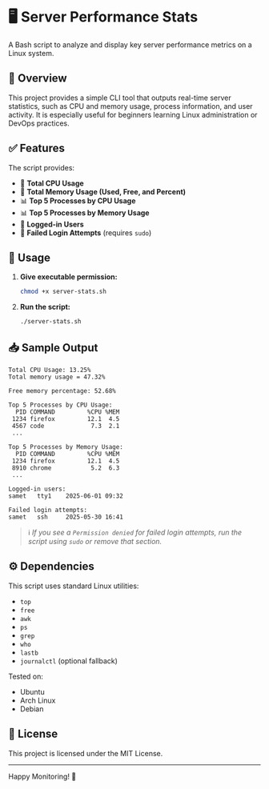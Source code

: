 
# 🖥️ Server Performance Stats

A Bash script to analyze and display key server performance metrics on a Linux system.

## 📌 Overview

This project provides a simple CLI tool that outputs real-time server statistics, such as CPU and memory usage, process information, and user activity. It is especially useful for beginners learning Linux administration or DevOps practices.

## ✅ Features

The script provides:

- 🧠 **Total CPU Usage**
- 🧠 **Total Memory Usage (Used, Free, and Percent)**
- 📊 **Top 5 Processes by CPU Usage**
- 📊 **Top 5 Processes by Memory Usage**
- 👤 **Logged-in Users**
- 🔐 **Failed Login Attempts** (requires `sudo`)

## 🚀 Usage

1. **Give executable permission:**
   ```bash
   chmod +x server-stats.sh
   ```

2. **Run the script:**
   ```bash
   ./server-stats.sh
   ```

## 📥 Sample Output

```
Total CPU Usage: 13.25%
Total memory usage = 47.32%

Free memory percentage: 52.68%

Top 5 Processes by CPU Usage:
  PID COMMAND         %CPU %MEM
 1234 firefox         12.1  4.5
 4567 code             7.3  2.1
 ...

Top 5 Processes by Memory Usage:
  PID COMMAND         %CPU %MEM
 1234 firefox         12.1  4.5
 8910 chrome           5.2  6.3
 ...

Logged-in users:
samet   tty1    2025-06-01 09:32

Failed login attempts:
samet   ssh     2025-05-30 16:41
```

> ℹ️ *If you see a `Permission denied` for failed login attempts, run the script using `sudo` or remove that section.*

## ⚙️ Dependencies

This script uses standard Linux utilities:
- `top`
- `free`
- `awk`
- `ps`
- `grep`
- `who`
- `lastb`
- `journalctl` (optional fallback)

Tested on:
- Ubuntu
- Arch Linux
- Debian

## 📜 License

This project is licensed under the MIT License.

---

Happy Monitoring! 📡
